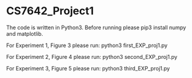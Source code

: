# CS7642_Project1

The code is written in Python3. Before running please pip3 install numpy and matplotlib.

For Experiment 1, Figure 3 please run:
  python3 first_EXP_proj1.py
  
For Experiment 2, Figure 4 please run:
  python3 second_EXP_proj1.py
  
For Experiment 3, Figure 5 please run:
  python3 third_EXP_proj1.py
